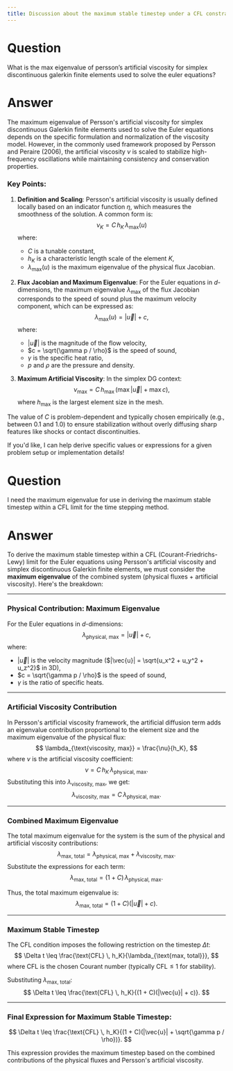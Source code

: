 ```yaml
---
title: Discussion about the maximum stable timestep under a CFL constraint for Persson's artificial viscocity
---
```


# Question

What is the max eigenvalue of persson’s artificial viscosity for simplex discontinuous galerkin finite elements used to solve the euler equations?

# Answer

The maximum eigenvalue of Persson's artificial viscosity for simplex discontinuous Galerkin finite elements used to solve the Euler equations depends on the specific formulation and normalization of the viscosity model. However, in the commonly used framework proposed by Persson and Peraire (2006), the artificial viscosity $\nu$ is scaled to stabilize high-frequency oscillations while maintaining consistency and conservation properties.

### Key Points:
1. **Definition and Scaling**:
   Persson's artificial viscosity is usually defined locally based on an indicator function $\eta$, which measures the smoothness of the solution. A common form is:
   $$
   \nu_K = C \, h_K \, \lambda_{\text{max}}(u)
   $$
   where:
   - $C$ is a tunable constant,
   - $h_K$ is a characteristic length scale of the element $K$,
   - $\lambda_{\text{max}}(u)$ is the maximum eigenvalue of the physical flux Jacobian.

2. **Flux Jacobian and Maximum Eigenvalue**:
   For the Euler equations in $d$-dimensions, the maximum eigenvalue $\lambda_{\text{max}}$ of the flux Jacobian corresponds to the speed of sound plus the maximum velocity component, which can be expressed as:
   $$
   \lambda_{\text{max}}(u) = |\vec{u}| + c,
   $$
   where:
   - $|\vec{u}|$ is the magnitude of the flow velocity,
   - $c = \sqrt{\gamma p / \rho}$ is the speed of sound,
   - $\gamma$ is the specific heat ratio,
   - $p$ and $\rho$ are the pressure and density.

3. **Maximum Artificial Viscosity**:
   In the simplex DG context:
   $$
   \nu_{\text{max}} = C \, h_{\text{max}} \, (\max |\vec{u}| + \max c),
   $$
   where $h_{\text{max}}$ is the largest element size in the mesh.

The value of $C$ is problem-dependent and typically chosen empirically (e.g., between $0.1$ and $1.0$) to ensure stabilization without overly diffusing sharp features like shocks or contact discontinuities.

If you'd like, I can help derive specific values or expressions for a given problem setup or implementation details!

# Question

I need the maximum eigenvalue for use in deriving the maximum stable timestep within a CFL limit for the time stepping method.

# Answer

To derive the maximum stable timestep within a CFL (Courant-Friedrichs-Lewy) limit for the Euler equations using Persson's artificial viscosity and simplex discontinuous Galerkin finite elements, we must consider the **maximum eigenvalue** of the combined system (physical fluxes + artificial viscosity). Here's the breakdown:

---

### **Physical Contribution: Maximum Eigenvalue**
For the Euler equations in $d$-dimensions:
$$
\lambda_{\text{physical, max}} = |\vec{u}| + c,
$$
where:
- $|\vec{u}|$ is the velocity magnitude ($|\vec{u}| = \sqrt{u_x^2 + u_y^2 + u_z^2}$ in 3D),
- $c = \sqrt{\gamma p / \rho}$ is the speed of sound,
- $\gamma$ is the ratio of specific heats.

---

### **Artificial Viscosity Contribution**
In Persson's artificial viscosity framework, the artificial diffusion term adds an eigenvalue contribution proportional to the element size and the maximum eigenvalue of the physical flux:
$$
\lambda_{\text{viscosity, max}} = \frac{\nu}{h_K},
$$
where $\nu$ is the artificial viscosity coefficient:
$$
\nu = C \, h_K \, \lambda_{\text{physical, max}}.
$$
Substituting this into $\lambda_{\text{viscosity, max}}$, we get:
$$
\lambda_{\text{viscosity, max}} = C \, \lambda_{\text{physical, max}}.
$$

---

### **Combined Maximum Eigenvalue**
The total maximum eigenvalue for the system is the sum of the physical and artificial viscosity contributions:
$$
\lambda_{\text{max, total}} = \lambda_{\text{physical, max}} + \lambda_{\text{viscosity, max}}.
$$
Substitute the expressions for each term:
$$
\lambda_{\text{max, total}} = (1 + C) \, \lambda_{\text{physical, max}}.
$$

Thus, the total maximum eigenvalue is:
$$
\lambda_{\text{max, total}} = (1 + C)(|\vec{u}| + c).
$$

---

### **Maximum Stable Timestep**
The CFL condition imposes the following restriction on the timestep $\Delta t$:
$$
\Delta t \leq \frac{\text{CFL} \, h_K}{\lambda_{\text{max, total}}},
$$
where $\text{CFL}$ is the chosen Courant number (typically $\text{CFL} \leq 1$ for stability).

Substituting $\lambda_{\text{max, total}}$:
$$
\Delta t \leq \frac{\text{CFL} \, h_K}{(1 + C)(|\vec{u}| + c)}.
$$

---

### Final Expression for Maximum Stable Timestep:
$$
\Delta t \leq \frac{\text{CFL} \, h_K}{(1 + C)(|\vec{u}| + \sqrt{\gamma p / \rho})}.
$$

This expression provides the maximum timestep based on the combined contributions of the physical fluxes and Persson's artificial viscosity.
